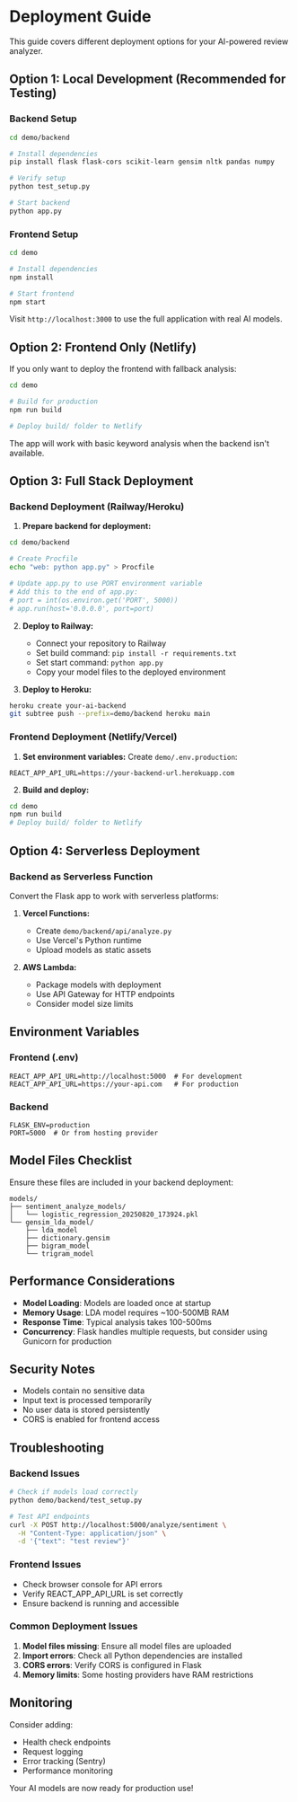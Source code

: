 # Deployment Guide

This guide covers different deployment options for your AI-powered review analyzer.

## Option 1: Local Development (Recommended for Testing)

### Backend Setup
```bash
cd demo/backend

# Install dependencies
pip install flask flask-cors scikit-learn gensim nltk pandas numpy

# Verify setup
python test_setup.py

# Start backend
python app.py
```

### Frontend Setup
```bash
cd demo

# Install dependencies
npm install

# Start frontend
npm start
```

Visit `http://localhost:3000` to use the full application with real AI models.

## Option 2: Frontend Only (Netlify)

If you only want to deploy the frontend with fallback analysis:

```bash
cd demo

# Build for production
npm run build

# Deploy build/ folder to Netlify
```

The app will work with basic keyword analysis when the backend isn't available.

## Option 3: Full Stack Deployment

### Backend Deployment (Railway/Heroku)

1. **Prepare backend for deployment:**
```bash
cd demo/backend

# Create Procfile
echo "web: python app.py" > Procfile

# Update app.py to use PORT environment variable
# Add this to the end of app.py:
# port = int(os.environ.get('PORT', 5000))
# app.run(host='0.0.0.0', port=port)
```

2. **Deploy to Railway:**
   - Connect your repository to Railway
   - Set build command: `pip install -r requirements.txt`
   - Set start command: `python app.py`
   - Copy your model files to the deployed environment

3. **Deploy to Heroku:**
```bash
heroku create your-ai-backend
git subtree push --prefix=demo/backend heroku main
```

### Frontend Deployment (Netlify/Vercel)

1. **Set environment variables:**
Create `demo/.env.production`:
```
REACT_APP_API_URL=https://your-backend-url.herokuapp.com
```

2. **Build and deploy:**
```bash
cd demo
npm run build
# Deploy build/ folder to Netlify
```

## Option 4: Serverless Deployment

### Backend as Serverless Function

Convert the Flask app to work with serverless platforms:

1. **Vercel Functions:**
   - Create `demo/backend/api/analyze.py`
   - Use Vercel's Python runtime
   - Upload models as static assets

2. **AWS Lambda:**
   - Package models with deployment
   - Use API Gateway for HTTP endpoints
   - Consider model size limits

## Environment Variables

### Frontend (.env)
```
REACT_APP_API_URL=http://localhost:5000  # For development
REACT_APP_API_URL=https://your-api.com   # For production
```

### Backend
```
FLASK_ENV=production
PORT=5000  # Or from hosting provider
```

## Model Files Checklist

Ensure these files are included in your backend deployment:

```
models/
├── sentiment_analyze_models/
│   └── logistic_regression_20250820_173924.pkl
└── gensim_lda_model/
    ├── lda_model
    ├── dictionary.gensim
    ├── bigram_model
    └── trigram_model
```

## Performance Considerations

- **Model Loading**: Models are loaded once at startup
- **Memory Usage**: LDA model requires ~100-500MB RAM
- **Response Time**: Typical analysis takes 100-500ms
- **Concurrency**: Flask handles multiple requests, but consider using Gunicorn for production

## Security Notes

- Models contain no sensitive data
- Input text is processed temporarily
- No user data is stored persistently
- CORS is enabled for frontend access

## Troubleshooting

### Backend Issues
```bash
# Check if models load correctly
python demo/backend/test_setup.py

# Test API endpoints
curl -X POST http://localhost:5000/analyze/sentiment \
  -H "Content-Type: application/json" \
  -d '{"text": "test review"}'
```

### Frontend Issues
- Check browser console for API errors
- Verify REACT_APP_API_URL is set correctly
- Ensure backend is running and accessible

### Common Deployment Issues
1. **Model files missing**: Ensure all model files are uploaded
2. **Import errors**: Check all Python dependencies are installed
3. **CORS errors**: Verify CORS is configured in Flask
4. **Memory limits**: Some hosting providers have RAM restrictions

## Monitoring

Consider adding:
- Health check endpoints
- Request logging
- Error tracking (Sentry)
- Performance monitoring

Your AI models are now ready for production use!